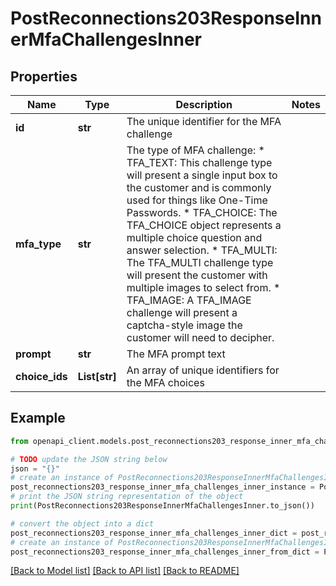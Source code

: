 # PostReconnections203ResponseInnerMfaChallengesInner


## Properties

Name | Type | Description | Notes
------------ | ------------- | ------------- | -------------
**id** | **str** | The unique identifier for the MFA challenge | 
**mfa_type** | **str** | The type of MFA challenge:   * TFA_TEXT:  This challenge type will present a single input box to the customer and is commonly used for things like One-Time Passwords.   * TFA_CHOICE: The TFA_CHOICE object represents a multiple choice question and answer selection.   * TFA_MULTI: The TFA_MULTI challenge type will present the customer with multiple images to select from.   * TFA_IMAGE: A TFA_IMAGE challenge will present a captcha-style image the customer will need to decipher. | 
**prompt** | **str** | The MFA prompt text | 
**choice_ids** | **List[str]** | An array of unique identifiers for the MFA choices | 

## Example

```python
from openapi_client.models.post_reconnections203_response_inner_mfa_challenges_inner import PostReconnections203ResponseInnerMfaChallengesInner

# TODO update the JSON string below
json = "{}"
# create an instance of PostReconnections203ResponseInnerMfaChallengesInner from a JSON string
post_reconnections203_response_inner_mfa_challenges_inner_instance = PostReconnections203ResponseInnerMfaChallengesInner.from_json(json)
# print the JSON string representation of the object
print(PostReconnections203ResponseInnerMfaChallengesInner.to_json())

# convert the object into a dict
post_reconnections203_response_inner_mfa_challenges_inner_dict = post_reconnections203_response_inner_mfa_challenges_inner_instance.to_dict()
# create an instance of PostReconnections203ResponseInnerMfaChallengesInner from a dict
post_reconnections203_response_inner_mfa_challenges_inner_from_dict = PostReconnections203ResponseInnerMfaChallengesInner.from_dict(post_reconnections203_response_inner_mfa_challenges_inner_dict)
```
[[Back to Model list]](../README.md#documentation-for-models) [[Back to API list]](../README.md#documentation-for-api-endpoints) [[Back to README]](../README.md)


